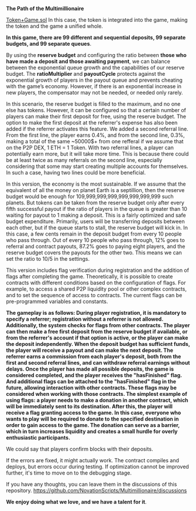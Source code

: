 **The Path of the Multimillionaire**

[Token+Game.sol](https://github.com/NovationScripts/Multimillionaire/blob/main/Token+Game.sol) In this case, the token is integrated into the game, making the token and the game a unified whole.

**In this game, there are 99 different and sequential deposits, 99 separate budgets, and 99 separate queues**.

By using the **reserve budget** and configuring the ratio between **those who have made a deposit and those awaiting payment**, we can balance between the exponential queue growth and the capabilities of our reserve budget. The **ratioMultiplier** and **payoutCycle** protects against the exponential growth of players in the payout queue and prevents cheating with the game’s economy. However, if there is an exponential increase in new players, the compensator may not be needed, or needed only rarely.

In this scenario, the reserve budget is filled to the maximum, and no one else has tokens. However, it can be configured so that a certain number of players can make their first deposit for free, using the reserve budget. The option to make the first deposit at the referrer's expense has also been added if the referrer activates this feature. We added a second referral line. From the first line, the player earns 0.4%, and from the second line, 0.3%, making a total of the same ~50000$+ from one refferal if we assume that on the P2P DEX, 1 ETH = 1 Token. With two referral lines, a player can potentially earn more, but it will take more time. This is because there could be at least twice as many referrals on the second line, especially considering that some may start creating multiple accounts for themselves. In such a case, having two lines could be more beneficial.

In this version, the economy is the most sustainable. If we assume that the equivalent of all the money on planet Earth is a septillion, then the reserve budget would be enough for 109,999,999,999,999,999,999,999 such planets. But tokens can be taken from the reserve budget only after every fifth successful payout if the ratio of players in the queue is greater than 10 waiting for payout to 1 making a deposit.  This is a fairly optimized and safe budget expenditure. Primarily, users will be transferring deposits between each other, but if the queue starts to stall, the reserve budget will kick in. In this case, a few cents remain in the deposit budget from every 10 people who pass through. Out of every 10 people who pass through, 12% goes to referral and contract payouts, 87.2% goes to paying eight players, and the reserve budget covers the payouts for the other two. This means we can set the ratio to 10/5 in the settings.


This version includes flag verification during registration and the addition of flags after completing the game. Theoretically, it is possible to create contracts with different conditions based on the configuration of flags. For example, to access a shared P2P liquidity pool or other complex contracts, and to set the sequence of access to contracts. The current flags can be pre-programmed variables and constants.

**The gameplay is as follows: During player registration, it is mandatory to specify a referrer; registration without a referrer is not allowed. Additionally, the system checks for flags from other contracts. The player can then make a free first deposit from the reserve budget if available, or from the referrer's account if that option is active, or the player can make the deposit independently. When the deposit budget has sufficient funds, the player will receive a payout and can make the next deposit. The referrer earns a commission from each player's deposit, both from the first and second referral lines, and can withdraw referral earnings without delays. Once the player has made all possible deposits, the game is considered completed, and the player receives the "hasFinished" flag. And additional flags can be attached to the "hasFinished" flag in the future, allowing interaction with other contracts. These flags may be considered when working with those contracts. The simplest example of using flags: a player needs to make a donation in another contract, which will be immediately sent to its destination. After this, the player will receive a flag granting access to the game. In this case, everyone who wants to play will be required to donate to the specified destination in order to gain access to the game. The donation can serve as a barrier, which in turn increases liquidity and creates a small hurdle for overly enthusiastic participants.**

We could say that players confirm blocks with their deposits.

If the errors are fixed, it might actually work. The contract compiles and deploys, but errors occur during testing. If optimization cannot be improved further, it's time to move on to the debugging stage.

If you have any thoughts, you can leave them in the discussions of this repository. https://github.com/NovationScripts/Multimillionaire/discussions

**We enjoy doing what we love, and we have a talent for it**.
